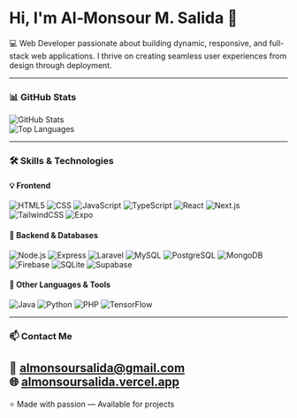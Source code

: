 <h1 align="start">Hi, I'm Al‑Monsour M. Salida 👋</h1>

<p align="start">
  💻 Web Developer passionate about building dynamic, responsive, and full-stack web applications.  
  I thrive on creating seamless user experiences from design through deployment.
</p>

---

### 📊 GitHub Stats

<p align="start">
  <img src="https://github-readme-stats.vercel.app/api?username=almonsour13&show_icons=true&theme=radical" alt="GitHub Stats" />
  <br/>
  <img src="https://github-readme-stats.vercel.app/api/top-langs/?username=almonsour13&layout=compact&theme=radical" alt="Top Languages" />
</p>

---

### 🛠️ Skills & Technologies

#### 💡 Frontend
![HTML5](https://img.shields.io/badge/HTML5-E34F26?style=flat-square&logo=html5&logoColor=white)
![CSS](https://img.shields.io/badge/CSS3-1572B6?style=flat-square&logo=css3&logoColor=white)
![JavaScript](https://img.shields.io/badge/JavaScript-F7DF1E?style=flat-square&logo=javascript&logoColor=black)
![TypeScript](https://img.shields.io/badge/TypeScript-3178C6?style=flat-square&logo=typescript&logoColor=white)
![React](https://img.shields.io/badge/React-20232A?style=flat-square&logo=react&logoColor=61DAFB)
![Next.js](https://img.shields.io/badge/Next.js-000000?style=flat-square&logo=nextdotjs&logoColor=white)
![TailwindCSS](https://img.shields.io/badge/TailwindCSS-38B2AC?style=flat-square&logo=tailwind-css&logoColor=white)
![Expo](https://img.shields.io/badge/Expo-000020?style=flat-square&logo=expo&logoColor=white)

#### 🧠 Backend & Databases
![Node.js](https://img.shields.io/badge/Node.js-339933?style=flat-square&logo=nodedotjs&logoColor=white)
![Express](https://img.shields.io/badge/Express-000000?style=flat-square&logo=express&logoColor=white)
![Laravel](https://img.shields.io/badge/Laravel-FF2D20?style=flat-square&logo=laravel&logoColor=white)
![MySQL](https://img.shields.io/badge/MySQL-4479A1?style=flat-square&logo=mysql&logoColor=white)
![PostgreSQL](https://img.shields.io/badge/PostgreSQL-336791?style=flat-square&logo=postgresql&logoColor=white)
![MongoDB](https://img.shields.io/badge/MongoDB-4EA94B?style=flat-square&logo=mongodb&logoColor=white)
![Firebase](https://img.shields.io/badge/Firebase-FFCA28?style=flat-square&logo=firebase&logoColor=black)
![SQLite](https://img.shields.io/badge/SQLite-003B57?style=flat-square&logo=sqlite&logoColor=white)
![Supabase](https://img.shields.io/badge/Supabase-3ECF8E?style=flat-square&logo=supabase&logoColor=white)

#### 🧰 Other Languages & Tools
![Java](https://img.shields.io/badge/Java-ED8B00?style=flat-square&logo=java&logoColor=white)
![Python](https://img.shields.io/badge/Python-3776AB?style=flat-square&logo=python&logoColor=white)
![PHP](https://img.shields.io/badge/PHP-777BB4?style=flat-square&logo=php&logoColor=white)
![TensorFlow](https://img.shields.io/badge/TensorFlow-FF6F00?style=flat-square&logo=tensorflow&logoColor=white)

---

### 📫 Contact Me

📧 [almonsoursalida@gmail.com](mailto:almonsoursalida@gmail.com)  
🌐 [almonsoursalida.vercel.app](https://almonsoursalida.vercel.app)
---

<p align="start">
  ⭐ Made with passion — Available for projects
</p>
